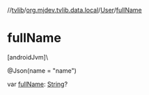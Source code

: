 //[tvlib](../../../index.md)/[org.mjdev.tvlib.data.local](../index.md)/[User](index.md)/[fullName](full-name.md)

# fullName

[androidJvm]\

@Json(name = &quot;name&quot;)

var [fullName](full-name.md): [String](https://kotlinlang.org/api/latest/jvm/stdlib/kotlin/-string/index.html)?
